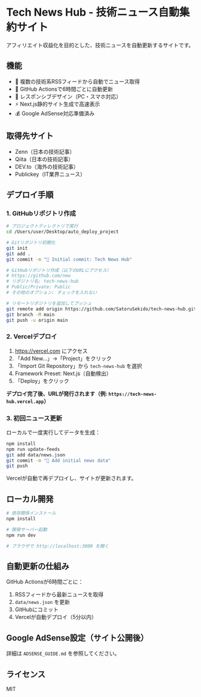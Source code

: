 # Tech News Hub - 技術ニュース自動集約サイト

アフィリエイト収益化を目的とした、技術ニュースを自動更新するサイトです。

## 機能

- 📰 複数の技術系RSSフィードから自動でニュース取得
- 🔄 GitHub Actionsで6時間ごとに自動更新
- 📱 レスポンシブデザイン（PC・スマホ対応）
- ⚡ Next.js静的サイト生成で高速表示
- 💰 Google AdSense対応準備済み

## 取得先サイト

- Zenn（日本の技術記事）
- Qiita（日本の技術記事）
- DEV.to（海外の技術記事）
- Publickey（IT業界ニュース）

## デプロイ手順

### 1. GitHubリポジトリ作成

```bash
# プロジェクトディレクトリで実行
cd /Users/user/Desktop/auto_deploy_project

# Gitリポジトリ初期化
git init
git add .
git commit -m "🚀 Initial commit: Tech News Hub"

# GitHubリポジトリ作成（以下のURLにアクセス）
# https://github.com/new
# リポジトリ名: tech-news-hub
# Public/Private: Public
# その他のオプション: チェックを入れない

# リモートリポジトリを追加してプッシュ
git remote add origin https://github.com/SatoruSekido/tech-news-hub.git
git branch -M main
git push -u origin main
```

### 2. Vercelデプロイ

1. https://vercel.com にアクセス
2. 「Add New...」→「Project」をクリック
3. 「Import Git Repository」から `tech-news-hub` を選択
4. Framework Preset: Next.js（自動検出）
5. 「Deploy」をクリック

**デプロイ完了後、URLが発行されます（例: `https://tech-news-hub.vercel.app`）**

### 3. 初回ニュース更新

ローカルで一度実行してデータを生成：

```bash
npm install
npm run update-feeds
git add data/news.json
git commit -m "📰 Add initial news data"
git push
```

Vercelが自動で再デプロイし、サイトが更新されます。

## ローカル開発

```bash
# 依存関係インストール
npm install

# 開発サーバー起動
npm run dev

# ブラウザで http://localhost:3000 を開く
```

## 自動更新の仕組み

GitHub Actionsが6時間ごとに：
1. RSSフィードから最新ニュースを取得
2. `data/news.json` を更新
3. GitHubにコミット
4. Vercelが自動デプロイ（5分以内）

## Google AdSense設定（サイト公開後）

詳細は `ADSENSE_GUIDE.md` を参照してください。

## ライセンス

MIT

